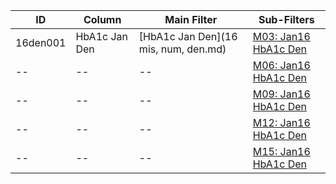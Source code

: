 ID | Column | Main Filter | Sub-Filters | 
-- | ------ | -------| -----------|
16den001| HbA1c Jan Den | [HbA1c Jan Den](16 mis, num, den.md) | [M03: Jan16 HbA1c Den](https://github.com/johnnybender/adastandards2017/blob/master/recommendations/rec001.md)
-- | --| --|[M06: Jan16 HbA1c Den](https://github.com/johnnybender/adastandards2017/blob/master/recommendations/rec001.md)|
-- | --| --|[M09: Jan16 HbA1c Den](https://github.com/johnnybender/adastandards2017/blob/master/recommendations/rec001.md)|
-- | --| --|[M12: Jan16 HbA1c Den](https://github.com/johnnybender/adastandards2017/blob/master/recommendations/rec001.md)|
-- | --| --|[M15: Jan16 HbA1c Den](https://github.com/johnnybender/adastandards2017/blob/master/recommendations/rec001.md)|
